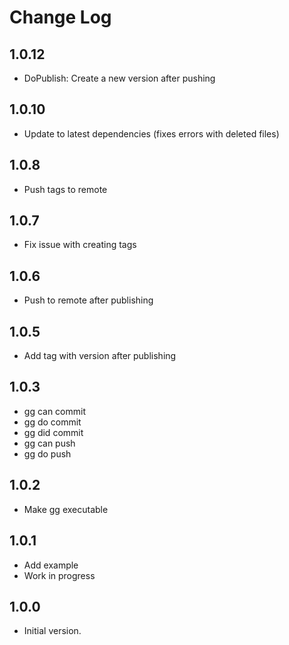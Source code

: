 # Change Log

## 1.0.12

- DoPublish: Create a new version after pushing

## 1.0.10

- Update to latest dependencies (fixes errors with deleted files)

## 1.0.8

- Push tags to remote

## 1.0.7

- Fix issue with creating tags

## 1.0.6

- Push to remote after publishing

## 1.0.5

- Add tag with version after publishing

## 1.0.3

- gg can commit
- gg do commit
- gg did commit
- gg can push
- gg do push

## 1.0.2

- Make gg executable

## 1.0.1

- Add example
- Work in progress

## 1.0.0

- Initial version.
